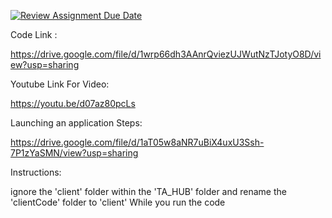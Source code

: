 [![Review Assignment Due Date](https://classroom.github.com/assets/deadline-readme-button-24ddc0f5d75046c5622901739e7c5dd533143b0c8e959d652212380cedb1ea36.svg)](https://classroom.github.com/a/ZMFqDx2I)

Code Link :

https://drive.google.com/file/d/1wrp66dh3AAnrQviezUJWutNzTJotyO8D/view?usp=sharing

Youtube Link For Video:

https://youtu.be/d07az80pcLs

Launching an application Steps:

https://drive.google.com/file/d/1aT05w8aNR7uBiX4uxU3Ssh-7P1zYaSMN/view?usp=sharing

Instructions:

ignore the 'client' folder within the 'TA_HUB' folder and rename the 'clientCode' folder to 'client' While you run the code
